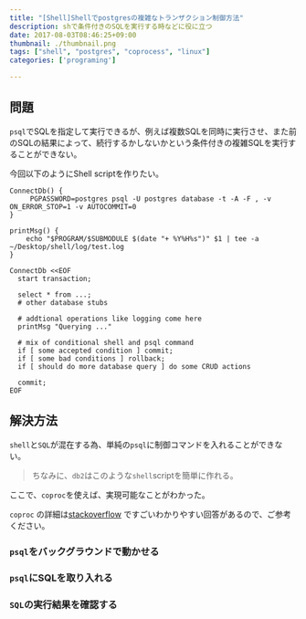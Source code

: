 ```yaml
---
title: "[Shell]Shellでpostgresの複雑なトランザクション制御方法"
description: shで条件付きのSQLを実行する時などに役に立つ
date: 2017-08-03T08:46:25+09:00
thumbnail: ./thumbnail.png
tags: ["shell", "postgres", "coprocess", "linux"]
categories: ['programing']

---
```


## 問題

`psql`でSQLを指定して実行できるが、例えば複数SQLを同時に実行させ、また前のSQLの結果によって、続行するかしないかという条件付きの複雑SQLを実行することができない。

今回以下のようにShell scriptを作りたい。

```shell script
ConnectDb() {
	 PGPASSWORD=postgres psql -U postgres database -t -A -F , -v ON_ERROR_STOP=1 -v AUTOCOMMIT=0
}

printMsg() {
	echo "$PROGRAM/$SUBMODULE $(date "+ %Y%H%s")" $1 | tee -a ~/Desktop/shell/log/test.log
}

ConnectDb <<EOF
  start transaction;

  select * from ...;
  # other database stubs

  # addtional operations like logging come here
  printMsg "Querying ..."

  # mix of conditional shell and psql command
  if [ some accepted condition ] commit;
  if [ some bad conditions ] rollback;
  if [ should do more database query ] do some CRUD actions
  
  commit;
EOF
```

## 解決方法

`shell`と`SQL`が混在する為、単純の`psql`に制御コマンドを入れることができない。
> ちなみに、`db2`はこのような`shell`scriptを簡単に作れる。

ここで、`coproc`を使えば、実現可能なことがわかった。

`coproc`
の詳細は[stackoverflow](https://unix.stackexchange.com/questions/86270/how-do-you-use-the-command-coproc-in-various-shells)
ですごいわかりやすい回答があるので、ご参考ください。

### `psql`をバックグラウンドで動かせる

### `psql`にSQLを取り入れる

### `SQL`の実行結果を確認する



